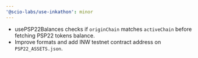 ```yaml
---
'@scio-labs/use-inkathon': minor
---
```


- usePSP22Balances checks if `originChain` matches `activeChain` before fetching PSP22 tokens balance.
- Improve formats and add INW testnet contract address on `PSP22_ASSETS.json`.
